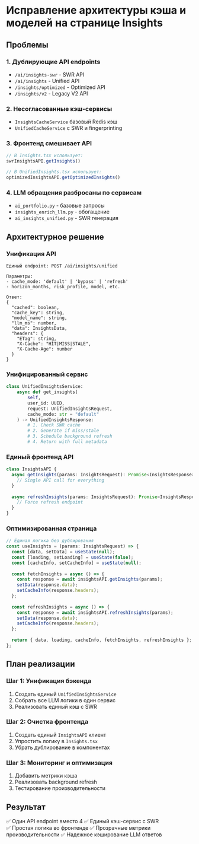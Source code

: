 # Исправление архитектуры кэша и моделей на странице Insights

## Проблемы

### 1. Дублирующие API endpoints
- `/ai/insights-swr` - SWR API  
- `/ai/insights` - Unified API
- `/insights/optimized` - Optimized API
- `/insights/v2` - Legacy V2 API

### 2. Несогласованные кэш-сервисы
- `InsightsCacheService` базовый Redis кэш
- `UnifiedCacheService` с SWR и fingerprinting

### 3. Фронтенд смешивает API
```typescript
// В Insights.tsx использует:
swrInsightsAPI.getInsights()

// В UnifiedInsights.tsx использует:  
optimizedInsightsAPI.getOptimizedInsights()
```

### 4. LLM обращения разбросаны по сервисам
- `ai_portfolio.py` - базовые запросы
- `insights_enrich_llm.py` - обогащение 
- `ai_insights_unified.py` - SWR генерация

## Архитектурное решение

### Унификация API
```
Единый endpoint: POST /ai/insights/unified

Параметры:
- cache_mode: 'default' | 'bypass' | 'refresh'
- horizon_months, risk_profile, model, etc.

Ответ:
{
  "cached": boolean,
  "cache_key": string,
  "model_name": string,
  "llm_ms": number,
  "data": InsightsData,
  "headers": {
    "ETag": string,
    "X-Cache": "HIT|MISS|STALE",
    "X-Cache-Age": number
  }
}
```

### Унифицированный сервис
```python
class UnifiedInsightsService:
    async def get_insights(
        self,
        user_id: UUID,
        request: UnifiedInsightsRequest,
        cache_mode: str = "default"
    ) -> UnifiedInsightsResponse:
        # 1. Check SWR cache
        # 2. Generate if miss/stale  
        # 3. Schedule background refresh
        # 4. Return with full metadata
```

### Единый фронтенд API
```typescript
class InsightsAPI {
  async getInsights(params: InsightsRequest): Promise<InsightsResponse> {
    // Single API call for everything
  }
  
  async refreshInsights(params: InsightsRequest): Promise<InsightsResponse> {
    // Force refresh endpoint
  }
}
```

### Оптимизированная страница
```typescript
// Единая логика без дублирования
const useInsights = (params: InsightsRequest) => {
  const [data, setData] = useState(null);
  const [loading, setLoading] = useState(false);
  const [cacheInfo, setCacheInfo] = useState(null);
  
  const fetchInsights = async () => {
    const response = await insightsAPI.getInsights(params);
    setData(response.data);
    setCacheInfo(response.headers);
  };
  
  const refreshInsights = async () => {
    const response = await insightsAPI.refreshInsights(params);
    setData(response.data);
    setCacheInfo(response.headers);
  };
  
  return { data, loading, cacheInfo, fetchInsights, refreshInsights };
};
```

## План реализации

### Шаг 1: Унификация бэкенда
1. Создать единый `UnifiedInsightsService`
2. Собрать все LLM логики в один сервис
3. Реализовать единый кэш с SWR

### Шаг 2: Очистка фронтенда  
1. Создать единый `InsightsAPI` клиент
2. Упростить логику в `Insights.tsx`
3. Убрать дублирование в компонентах

### Шаг 3: Мониторинг и оптимизация
1. Добавить метрики кэша
2. Реализовать background refresh
3. Тестирование производительности

## Результат

✅ Один API endpoint вместо 4
✅ Единый кэш-сервис с SWR  
✅ Простая логика во фронтенде
✅ Прозрачные метрики производительности
✅ Надежное кэширование LLM ответов







